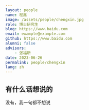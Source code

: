 ```yaml
---
layout: people
name: 程鑫
image: /assets/people/chengxin.jpg
role: 博士研究生
blog: https://www.baidu.com
email: example@example.com
github: https://www.baidu.com
alumni: false
advisors:
    - 张福新
date: 2023-06-26
permalink: people/chengxin
lang: zh
---
```


## 有什么话想说的

没有，我一句都不想说